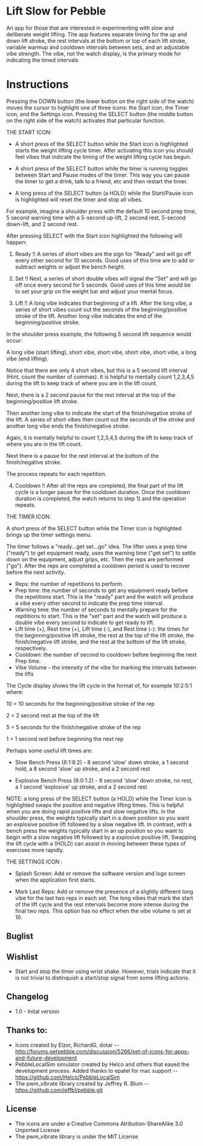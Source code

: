 
Lift Slow for Pebble
====================

An app for those that are interested in experimenting with slow and deliberate weight lifting. The app features separate timing for the up and down lift stroke, the rest intervals at the bottom or top of each lift stroke, variable warmup and cooldown intervals between sets, and an adjustable vibe strength. The vibe, not the watch display, is the primary mode for indicating the timed intervals

Instructions
============

Pressing the DOWN button (the lower button on the right side of the watch) moves the cursor to highlight one of three icons: the Start icon, the Timer icon, and the Settings icon. Pressing the SELECT button (the middle button on the right side of the watch) activates that particular function.

THE START ICON:

+ A short press of the SELECT button while the Start icon is highlighted starts the weight lifting cycle timer. After activating this icon you should feel vibes that indicate the timing of the weight lifting cycle has begun. 

+ A short press of the SELECT button while the timer is running toggles between Start and Pause modes of the timer. This way you can pause the timer to get a drink, talk to a friend, etc and then restart the timer.

+ A long press of the SELECT button (a HOLD) while the Start/Pause icon is highlighted will reset the timer and stop all vibes.

For example, imagine a shoulder press with the default 10 second prep time, 5 second warning time with a 5-second up-lift, 2 second rest, 5-second down-lift, and 2 second rest. 

After pressing SELECT with the Start icon highlighted the following will happen:

1) Ready !!
A series of short vibes are the sign for "Ready" and will go off every other second for 10 seconds. Good uses of this time are to add or subtract weights or adjust the bench height.

2) Set !!
Next, a series of short double vibes will signal the "Set" and will go off once every second for 5 seconds.  Good uses of this time would be to set your grip on the weight bar and adjust your mental focus.

3) Lift !!
A long vibe indicates that beginning of a lift. After the long vibe, a series of short vibes count out the seconds of the beginning/positive stroke of the lift. Another long vibe indicates the end of the beginning/positive stroke.  

In the shoulder press example, the following 5 second lift sequence would occur:

A long vibe (start lifting), short vibe, short vibe, short vibe, short vibe, a long vibe (end lifting).

Notice that there are only 4 short vibes, but this is a 5 second lift interval (Hint, count the number of commas). It is helpful to mentally count 1,2,3,4,5 during the lift to keep track of where you are in the lift count. 

Next, there is a 2 second pause for the rest interval at the top of the beginning/positive lift stroke.

Then another long vibe to indicate the start of the finish/negative stroke of the lift.  A series of short vibes then count out the seconds of the stroke and another long vibe ends the finish/negative stroke.

Again, it is mentally helpful to count 1,2,3,4,5 during the lift to keep track of where you are in the lift count.  

Next there is a pause for the rest interval at the bottom of the finish/negative stroke.

The process repeats for each repetition.

4) Cooldown !!
After all the reps are completed, the final part of the lift cycle is a longer pause for the cooldown duration. Once the cooldown duration is completed, the watch returns to step 1) and the operation repeats.

THE TIMER ICON:

A short press of the SELECT button while the Timer icon is highlighted brings up the timer settings menu.

The timer follows a "ready...get set...go" idea.  The lifter uses a prep time ("ready") to get equipment ready, uses the warning time ("get set") to settle down on the equipment, adjust grips, etc.  Then the reps are performed  ("go").  After the reps are completed a cooldown period is used to recover before the next activity. 

+ Reps: the number of repetitions to perform. 
+ Prep time: the number of seconds to get any equipment ready before the repetitions start. This is the "ready" part and the watch will produce a vibe every other second to indicate the prep time interval.
+ Warning time: the number of seconds to mentally prepare for the repititions to start. This is the "set" part and the watch will produce a double vibe every second to indicate to get ready to lift.
+ Lift time (+), Rest time (+), Lift time (-), and Rest time (-): the times for the beginning/positive lift stroke, the rest at the top of the lift stroke, the finish/negative lift stroke, and the rest at the bottom of the lift stroke, respectively.
+ Cooldown: the number of second to cooldown before beginning the next Prep time. 
+ Vibe Volume - the intensity of the vibe for marking the intervals between the lifts

The Cycle display shows the lift cycle in the format of, for example 10:2:5:1 where:

 10 = 10 seconds for the beginning/positive stroke of the rep
 
  2 = 2 second rest at the top of the lift
  
  5 = 5 seconds for the finish/negative stroke of the rep
  
  1 = 1 second rest before beginning the next rep
  
Perhaps some useful lift times are:

+ Slow Bench Press (8:1:8:2) - 8 second 'slow' down stroke, a 1 second hold, a 8 second 'slow' up stroke, and a 2 second rest

+ Explosive Bench Press (8:0:1:2) - 8 second 'slow' down stroke, no rest, a 1 second 'explosive' up stroke, and a 2 second rest


NOTE: a long press of the SELECT button (a HOLD) while the Timer icon is highlighted swaps the positive and negative lifting times.  This is helpful when you are doing rapid positive lifts and slow negative lifts. In the shoulder press, the weights typically start in a down position so you want an explosive positive lift followed by a slow negative lift. In contrast, with a bench press the weights typically start in an up position so you want to begin with a slow negative lift followed by a explosive positive lift.  Swapping the lift cycle with a (HOLD) can assist in moving between these types of exercises more rapidly.

THE SETTINGS ICON :

+ Splash Screen: Add or remove the software version and logo screen when the application first starts.

+ Mark Last Reps: Add or remove the presence of a slightly different long vibe for the last two reps in each set. The long vibes that mark the start of the lift cycle and the rest intervals become more intense during the final two reps.  This option has no effect when the vibe volume is set at 10.


## Buglist

## Wishlist
+ Start and stop the timer using wrist shake. However, trials indicate that it is not trivial to distinquish a start/stop signal from some lifting actions.

## Changelog
+ 1.0 - Inital version

## Thanks to:
+ Icons created by Elzor, RichardG, dotar -- http://forums.getpebble.com/discussion/5266/set-of-icons-for-apps-and-future-development
+ PebbleLocalSim simulator created by Helco and others that eased the development process. Added thanks to epatel for mac support -- https://github.com/Helco/PebbleLocalSim
+ The pwm_vibrate library created by Jeffrey R. Blum -- https://github.com/jeffbl/pebble.git
 

## License
+ The icons are under a Creative Commons Atribution-ShareAlike 3.0 Unported License
+ The pwm_vibrate library is under the MIT License 
